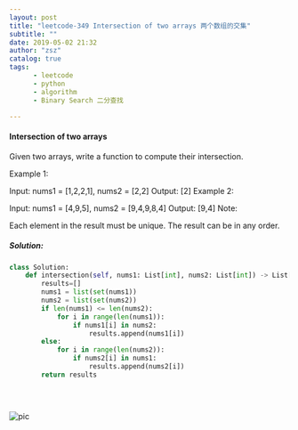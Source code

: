 ```yaml
---
layout: post
title: "leetcode-349 Intersection of two arrays 两个数组的交集"
subtitle: ""
date: 2019-05-02 21:32
author: "zsz"
catalog: true
tags: 
      - leetcode
      - python
      - algorithm
      - Binary Search 二分查找

---
```






#### Intersection of two arrays

Given two arrays, write a function to compute their intersection.

Example 1:

Input: nums1 = [1,2,2,1], nums2 = [2,2]
Output: [2]
Example 2:

Input: nums1 = [4,9,5], nums2 = [9,4,9,8,4]
Output: [9,4]
Note:

Each element in the result must be unique.
The result can be in any order. 



##### Solution:

```python
class Solution:
    def intersection(self, nums1: List[int], nums2: List[int]) -> List[int]:
        results=[]
        nums1 = list(set(nums1))
        nums2 = list(set(nums2))
        if len(nums1) <= len(nums2):
            for i in range(len(nums1)):
                if nums1[i] in nums2:
                    results.append(nums1[i])
        else:
            for i in range(len(nums2)):
                if nums2[i] in nums1:
                    results.append(nums2[i])
        return results
                

                
```



![pic](https://ws3.sinaimg.cn/large/006tNc79gy1g2op4qmm9xj30sy096q4h.jpg)


